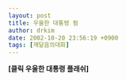 ```yaml
---
layout: post
title: 우울한 대통령 펌
author: drkim
date: 2002-10-20 23:56:19 +0900
tags: [깨달음의대화]
---
```

**[클릭 우울한 대통령 플래쉬]**